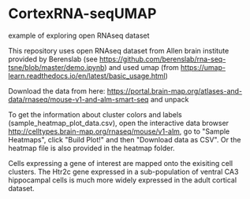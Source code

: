 # CortexRNA-seqUMAP
example of exploring open RNAseq dataset

This repository uses open RNAseq dataset from Allen brain institute provided by Berenslab (see https://github.com/berenslab/rna-seq-tsne/blob/master/demo.ipynb)
and used umap (from https://umap-learn.readthedocs.io/en/latest/basic_usage.html)

Download the data from here: https://portal.brain-map.org/atlases-and-data/rnaseq/mouse-v1-and-alm-smart-seq and unpack

To get the information about cluster colors and labels (sample_heatmap_plot_data.csv), open the interactive data browser http://celltypes.brain-map.org/rnaseq/mouse/v1-alm, go to "Sample Heatmaps", click "Build Plot!" and then "Download data as CSV". Or the heatmap file is also provided in the heatmap folder.

Cells expressing a gene of interest are mapped onto the exisiting cell clusters. The Htr2c gene expressed in a sub-population of ventral CA3 hippocampal cells is much more widely expressed in the adult cortical dataset. 
